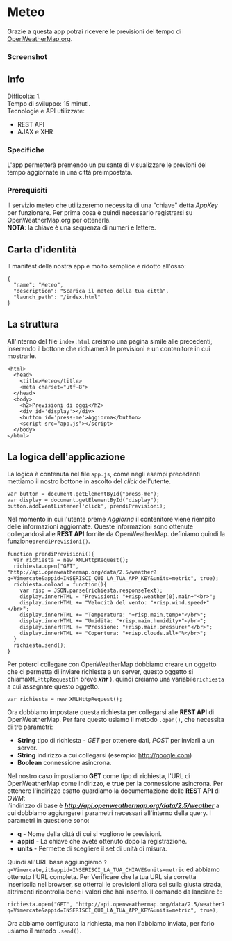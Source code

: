 # Meteo
Grazie a questa app potrai ricevere le previsioni del tempo di [OpenWeatherMap.org](http://openweathermap.org).


### Screenshot

## Info
Difficoltà: 1.  
Tempo di sviluppo: 15 minuti.  
Tecnologie e API utilizzate:
* REST API
* AJAX e XHR

### Specifiche
L'app permetterà premendo un pulsante di visualizzare le previoni del tempo aggiornate in una città preimpostata.

### Prerequisiti
Il servizio meteo che utilizzeremo necessita di una "chiave" detta *AppKey* per funzionare. Per prima cosa è quindi necessario registrarsi su OpenWeatherMap.org per ottenerla.  
**NOTA**: la chiave è una sequenza di numeri e lettere.

## Carta d'identità
Il manifest della nostra app è molto semplice e ridotto all'osso:
```
{
  "name": "Meteo",
  "description": "Scarica il meteo della tua città",
  "launch_path": "/index.html"
}
```

## La struttura
All'interno del file ``index.html`` creiamo una pagina simile alle precedenti, inserendo il bottone che richiamerà le previsioni e un contenitore in cui mostrarle.

```
<html>
  <head>
    <title>Meteo</title>
    <meta charset="utf-8">
  </head>
  <body>
    <h2>Previsioni di oggi</h2>
    <div id='display'></div>
    <button id='press-me'>Aggiorna</button>
    <script src="app.js"></script>
  </body>
</html>
```

## La logica dell'applicazione
La logica è contenuta nel file ``app.js``, come negli esempi precedenti mettiamo il nostro bottone in ascolto del *click* dell'utente.
```
var button = document.getElementById("press-me");
var display = document.getElementById("display");
button.addEventListener('click', prendiPrevisioni);
```
Nel momento in cui l'utente preme *Aggiorna* il contenitore viene riempito delle informazioni aggiornate. Queste informazioni sono ottenute collegandosi alle **REST API** fornite da OpenWeatherMap.
definiamo quindi la funzione``prendiPrevisioni()``.
```
function prendiPrevisioni(){
  var richiesta = new XMLHttpRequest();
  richiesta.open("GET", "http://api.openweathermap.org/data/2.5/weather?q=Vimercate&appid=INSERISCI_QUI_LA_TUA_APP_KEY&units=metric", true);
  richiesta.onload = function(){
    var risp = JSON.parse(richiesta.responseText);
    display.innerHTML = "Previsioni: "+risp.weather[0].main+"<br>";
    display.innerHTML += "Velocità del vento: "+risp.wind.speed+"</br>";
    display.innerHTML += "Temperatura: "+risp.main.temp+"</br>";
    display.innerHTML += "Umidità: "+risp.main.humidity+"</br>";
    display.innerHTML += "Pressione: "+risp.main.pressure+"</br>";
    display.innerHTML += "Copertura: "+risp.clouds.all+"%</br>";
  }
  richiesta.send();
}
```
Per poterci collegare con OpenWeatherMap dobbiamo creare un oggetto che ci permetta di inviare richieste a un server, questo oggetto si chiama``XMLHttpRequest``(in breve ***xhr*** ).
quindi creiamo una variabile``richiesta`` a cui assegnare questo oggetto.
```
var richiesta = new XMLHttpRequest();
```
Ora dobbiamo impostare questa richiesta per collegarsi alle **REST API** di OpenWeatherMap. Per fare questo usiamo il metodo ``.open()``, che necessita di tre parametri:
* **String** tipo di richiesta - *GET* per ottenere dati, *POST* per inviarli a un server.
* **String** indirizzo a cui collegarsi (esempio: http://google.com)
* **Boolean** connessione asincrona.

Nel nostro caso impostiamo **GET** come tipo di richiesta, l'URL di OpenWeatherMap come indirizzo, e **true** per la connessione asincrona. Per ottenere l'indirizzo esatto guardiamo la documentazione delle **REST API** di *OWM*:  
l'indirizzo di base è ***http://api.openweathermap.org/data/2.5/weather*** a cui dobbiamo aggiungere i parametri necessari all'interno della query. I parametri in questione sono:
* **q** - Nome della città di cui si vogliono le previsioni.
* **appid** - La chiave che avete ottenuto dopo la registrazione.
* **units** - Permette di scegliere il set di unità di misura.

Quindi all'URL base aggiungiamo ``?q=Vimercate,it&appid=INSERISCI_LA_TUA_CHIAVE&units=metric`` ed abbiamo ottenuto l'URL completa. Per Verificare che la tua URL sia corretta inseriscila nel browser, se otterrai le previsioni allora sei sulla giusta strada, altrimenti ricontrolla bene i valori che hai inserito. Il comando da lanciare è:
```
richiesta.open("GET", "http://api.openweathermap.org/data/2.5/weather?q=Vimercate&appid=INSERISCI_QUI_LA_TUA_APP_KEY&units=metric", true);
```
Ora abbiamo configurato la richiesta, ma non l'abbiamo inviata, per farlo usiamo il metodo ``.send()``. 